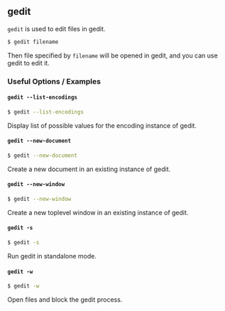 ---
---

gedit
--

`gedit` is used to edit files in gedit.

~~~ bash
$ gedit filename
~~~

Then file specified by `filename` will be opened in gedit, and you can use gedit to edit it.

<!--more-->

### Useful Options / Examples

#### `gedit --list-encodings`

~~~ bash
$ gedit --list-encodings
~~~

Display list of possible values for the encoding instance of gedit.

#### `gedit --new-document`

~~~ bash
$ gedit --new-document
~~~

Create a new document in an existing instance of gedit.

#### `gedit --new-window`

~~~ bash
$ gedit --new-window
~~~

Create a new toplevel window in an existing instance of gedit.

#### `gedit -s`

~~~ bash
$ gedit -s
~~~

Run gedit in standalone mode.

#### `gedit -w`

~~~ bash
$ gedit -w
~~~

Open files and block the gedit process.
